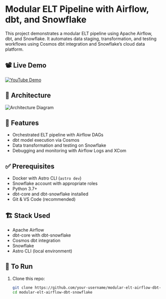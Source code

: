 # Modular ELT Pipeline with Airflow, dbt, and Snowflake

This project demonstrates a modular ELT pipeline using Apache Airflow, dbt, and Snowflake. It automates data staging, transformation, and testing workflows using Cosmos dbt integration and Snowflake’s cloud data platform.

## 📽️ Live Demo
[![YouTube Demo](https://img.shields.io/badge/Watch-Demo-red?logo=youtube)](https://www.youtube.com/your-demo-link)

## 🧩 Architecture

![Architecture Diagram](airflow_dbt_snowflake_architecture.png)

## 🚀 Features

- Orchestrated ELT pipeline with Airflow DAGs
- dbt model execution via Cosmos
- Data transformation and testing on Snowflake
- Debugging and monitoring with Airflow Logs and XCom

## ✅ Prerequisites

- Docker with Astro CLI (`astro dev`)
- Snowflake account with appropriate roles
- Python 3.7+
- dbt-core and dbt-snowflake installed
- Git & VS Code (recommended)

## 🏗️ Stack Used

- Apache Airflow
- dbt-core with dbt-snowflake
- Cosmos dbt integration
- Snowflake
- Astro CLI (local environment)

## 🧪 To Run

1. Clone this repo:
   ```bash
   git clone https://github.com/your-username/modular-elt-airflow-dbt-snowflake.git
   cd modular-elt-airflow-dbt-snowflake
